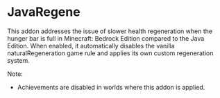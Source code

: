# JavaRegene
This addon addresses the issue of slower health regeneration when the hunger bar is full in Minecraft: Bedrock Edition compared to the Java Edition. When enabled, it automatically disables the vanilla naturalRegeneration game rule and applies its own custom regeneration system.

Note:
- Achievements are disabled in worlds where this addon is applied.